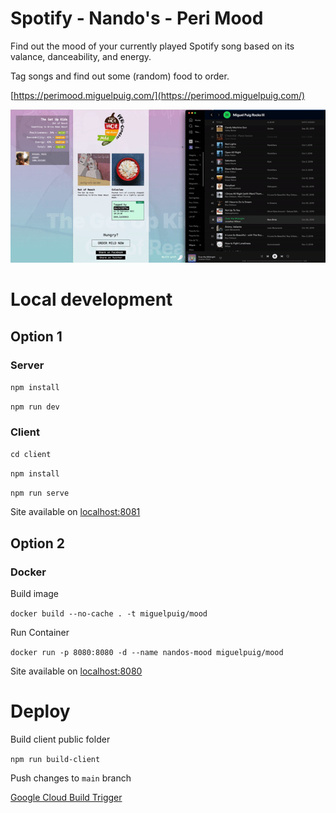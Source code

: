 # Spotify - Nando's - Peri Mood

Find out the mood of your currently played Spotify song based on its valance, danceability, and energy.

Tag songs and find out some (random) food to order.

[https://perimood.miguelpuig.com/](https://perimood.miguelpuig.com/)

![demo](assets/demo.gif)


# Local development

## Option 1
### Server

`npm install`

`npm run dev`

### Client

`cd client`

`npm install`

`npm run serve`

Site available on [localhost:8081](http://localhost:8081)

## Option 2
### Docker

Build image

`docker build --no-cache . -t miguelpuig/mood`

Run Container

`docker run -p 8080:8080 -d --name nandos-mood miguelpuig/mood`

Site available on [localhost:8080](http://localhost:8080)

# Deploy 

Build client public folder

`npm run build-client`


Push changes to `main` branch

[Google Cloud Build Trigger](https://console.cloud.google.com/cloud-build/triggers/edit/00f1e6a3-ca33-4925-80ad-1cd419660d18?authuser=2&orgonly=true&project=miguelpuig-341508&supportedpurview=project)
